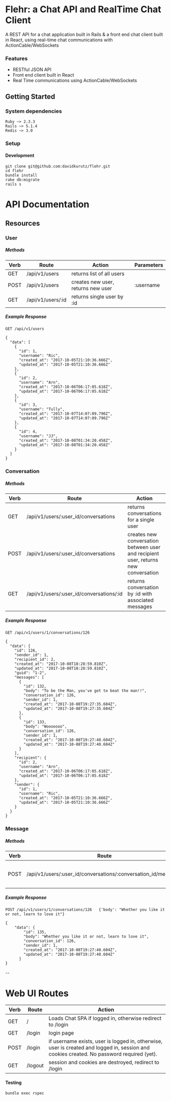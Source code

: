 # Flehr: a Chat API and RealTime Chat Client
A REST API for a chat application built in Rails & a front end chat client built in React, using real-time chat communications with ActionCable/WebSockets 

### Features

* RESTful JSON API
* Front end client built in React
* Real Time communications using ActionCable/WebSockets

## Getting Started
### System dependencies
	Ruby ~> 2.3.3
	Rails ~> 5.1.4
	Redis ~> 3.0

### Setup
#### Development 
	git clone git@github.com:davidkurutz/flehr.git
	cd flehr
	bundle install
	rake db:migrate
	rails s

# API Documentation

## Resources

### User
##### Methods
| Verb | Route | Action | Parameters|
| ---- | ----- | ------ |----------- |
| GET  | /api/v1/users | returns list of all users ||
| POST | /api/v1/users | creates new user, returns new user |:username| 
| GET  | /api/v1/users/:id | returns single user by :id ||

##### Example Response
	GET /api/v1/users

	{
	  "data": [
	    {
	      "id": 1,
	      "username": "Ric",
	      "created_at": "2017-10-05T21:10:36.666Z",
	      "updated_at": "2017-10-05T21:10:36.666Z"
	    },
	    {
	      "id": 2,
	      "username": "Arn",
	      "created_at": "2017-10-06T06:17:05.618Z",
	      "updated_at": "2017-10-06T06:17:05.618Z"
	    },
	    {
	      "id": 3,
	      "username": "Tully",
	      "created_at": "2017-10-07T14:07:09.790Z",
	      "updated_at": "2017-10-07T14:07:09.790Z"
	    },
	    {
	      "id": 4,
	      "username": "JJ",
	      "created_at": "2017-10-08T01:34:20.458Z",
	      "updated_at": "2017-10-08T01:34:20.458Z"
	    }
	  ]
	}

### Conversation
##### Methods
| Verb | Route | Action | Parameters|
| ---- | ----- | ------ |----------- |
| GET  | /api/v1/users/:user_id/conversations | returns conversations for a single user ||
| POST | /api/v1/users/:user_id/conversations | creates new conversation between user and recipient user, returns new conversation |:recipient_id|
| GET  | /api/v1/users/:user_id/conversations/:id | returns conversation by :id with associated messages ||  

##### Example Response
	GET /api/v1/users/1/conversations/126

	{
	  "data": {
	    "id": 126,
	    "sender_id": 1,
	    "recipient_id": 2,
	    "created_at": "2017-10-08T18:28:59.810Z",
	    "updated_at": "2017-10-08T18:28:59.810Z",
	    "guid": "1-2",
	    "messages": [
	      {
	        "id": 132,
	        "body": "To be the Man, you've got to beat the man!!",
	        "conversation_id": 126,
	        "sender_id": 1,
	        "created_at": "2017-10-08T19:27:35.604Z",
	        "updated_at": "2017-10-08T19:27:35.604Z"
	      },
	      {
	        "id": 133,
	        "body": "Wooooooo",
	        "conversation_id": 126,
	        "sender_id": 1,
	        "created_at": "2017-10-08T19:27:40.604Z",
	        "updated_at": "2017-10-08T19:27:40.604Z"
	      }
	    ],
	    "recipient": {
	      "id": 2,
	      "username": "Arn",
	      "created_at": "2017-10-06T06:17:05.618Z",
	      "updated_at": "2017-10-06T06:17:05.618Z"
	    },
	    "sender": {
	      "id": 1,
	      "username": "Ric",
	      "created_at": "2017-10-05T21:10:36.666Z",
	      "updated_at": "2017-10-05T21:10:36.666Z"
	    }
	  }
	}

      
### Message
##### Methods


| Verb | Route | Action | Parameters|
| ---- | ----- | ------ |----------- |                                
| POST | /api/v1/users/:user_id/conversations/:conversation\_id/messages | creates new message from :user\_id in :conversation\_id |:body|

##### Example Response
	POST /api/v1/users/1/conversations/126   {'body': "Whether you like it or not, learn to love it"}

	{
	    "data": {
	        "id": 135,
	        "body": "Whether you like it or not, learn to love it",
	        "conversation_id": 126,
	        "sender_id": 1,
	        "created_at": "2017-10-08T19:27:40.604Z",
	        "updated_at": "2017-10-08T19:27:40.604Z"
	      }
	}
--


# Web UI Routes
| Verb | Route | Action |
| ---- | ----- | ------ |
| GET  | / | Loads Chat SPA if logged in, otherwise redirect to /login |
| GET | /login | login page |
| POST | /login | if username exists, user is logged in, otherwise, user is created and logged in, session and cookies created. No password required (yet). |
| GET | /logout | session and cookies are destroyed, redirect to /login |                                                   


#### Testing
	bundle exec rspec
